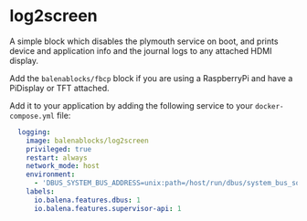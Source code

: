﻿# log2screen

A simple block which disables the plymouth service on boot, and prints device and application info and the journal logs to any attached HDMI display.

Add the `balenablocks/fbcp` block if you are using a RaspberryPi and have a PiDisplay or TFT attached. 

Add it to your application by adding the following service to your `docker-compose.yml` file:

```yaml
  logging:
    image: balenablocks/log2screen
    privileged: true
    restart: always
    network_mode: host
    environment:
      - 'DBUS_SYSTEM_BUS_ADDRESS=unix:path=/host/run/dbus/system_bus_socket'
    labels:
      io.balena.features.dbus: 1
      io.balena.features.supervisor-api: 1
   ```
   
   
